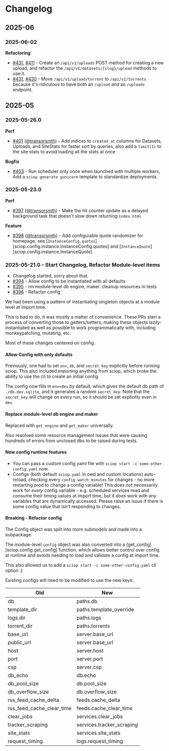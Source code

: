 # Changelog

## 2025-06

### 2025-06-02

**Refactoring**

- [#431](https://codeberg.org/Safeguarding/sciop/pulls/431), [#411](https://codeberg.org/Safeguarding/sciop/issues/411) - 
  Create an `/api/v1/uploads` POST method for creating a new upload,
  and refactor the `/api/v1/datasets/{slug}/upload` methods to use it.
- [#431](https://codeberg.org/Safeguarding/sciop/pulls/431), [#430](https://codeberg.org/Safeguarding/sciop/issues/430) -
  Move `/api/v1/upload/torrent` to `/api/v1/torrents` because it's ridiculous to
  have both an `/upload` and an `/uploads` endpoint.


## 2025-05

### 2025-05-26.0

**Perf**

- [#401](https://codeberg.org/Safeguarding/sciop/pulls/401) ([@transorsmth](https://codeberg.org/transorsmth)) - 
  Add indices to `created_at` columns for Datasets, Uploads, and SiteStats for faster sort by queries,
  also add a `limit(1)` to the site stats to avoid loading all the stats at once

**Bugfix**

- [#403](https://codeberg.org/Safeguarding/sciop/pulls/403) - Run scheduler only once when launched with multiple workers,
  Add a `sciop generate gunicorn` template to standardize deployments.

### 2025-05-23.0

**Perf**

- [#397](https://codeberg.org/Safeguarding/sciop/pulls/397) ([@transorsmth](https://codeberg.org/transorsmth)) -
  Make the hit counter update as a delayed background task that doesn't slow down returning `index.html`

**Feature**

- [#398](https://codeberg.org/Safeguarding/sciop/pulls/398) ([@transorsmth](https://codeberg.org/transorsmth)) -
  Add configurable quote randomizer for homepage, see [`InstanceConfig.quotes`][sciop.config.instance.InstanceConfig.quotes]
  and [`InstanceQuote`][sciop.config.instance.InstanceQuote]

### 2025-05-21.0 - Start Changelog, Refactor Module-level items

- Changelog started, sorry about that.
- [#394](https://codeberg.org/Safeguarding/sciop/pulls/394) - Allow config to be instantiated with all defaults
- [#395](https://codeberg.org/Safeguarding/sciop/pulls/395) - rm module-level db engine, maker. cleanup resources in tests
- [#396](https://codeberg.org/Safeguarding/sciop/pulls/396) - Refactor config

We had been using a pattern of instantiating singleton objects at a module level at import time.

This is bad to do, it was mostly a matter of convenience.
These PRs start a process of converting those to getters/setters,
making these objects lazily-instantiated as well as possible to
work programmatically with, including monkeypatching, mutating, etc.

Most of these changes centered on config.

#### Allow Config with only defaults

Previously, one had to set `env`, `db`, and `secret_key` explicitly before running sciop.
This also included *importing* anything from sciop, which broke the ability to
use the cli to create an initial config. 

The config now fills in `env=dev` by default, which gives the default db path of `./db.dev.sqlite`,
and it generates a random `secret_key`.
Note that the `secret_key` will change on every run,
so it should be set explicitly even in `dev`.

#### Replace module-level db engine and maker

Replaced with `get_engine` and `get_maker` universally.

Also resolved some resource management issues that were causing hundreds of errors from unclosed dbs
to be raised during tests.

#### New config runtime features

- You can pass a custom config yaml file with `sciop start -c some-other-config.yaml` now.
- Configs (both default `sciop.yaml` in cwd and custom locations) auto-reload,
  checking every `config_watch_minutes` for changes - no more restarting prod to change a config variable!
  This does *not* necessarily work for *every* config variable - e.g. scheduled services
  read and consume their timing values at import time, but it *does* work with any variables
  that are dynamically accessed. Please raise an issue if there is some config value that isn't responding to changes.

#### Breaking - Refactor config

The Config object was split into more submodels and made into a subpackage.

The module-level `config` object was also converted into a [get_config][sciop.config.get_config]
function, which allows better control over config at runtime and avoids
needing to load and validate a config at import time.

This also allowed us to add a `sciop start -c some-other-config.yaml` cli option :)

Existing configs will need to be modified to use the new keys:

| Old                       | New                       |
|---------------------------|---------------------------|
| db                        | paths.db                  |
| template_dir              | paths.template_override   |
| logs.dir                  | paths.logs                |
| torrent_dir               | paths.torrents            |
| base_url                  | server.base_url           |
| public_url                | server.base_url           |
| host                      | server.host               |
| port                      | server.port               |
| csp                       | server.csp                |
| db_echo                   | db.echo                   |
| db_pool_size              | db.pool_size              |
| db_overflow_size          | db.overflow_size          |
| rss_feed_cache_delta      | feeds.cache_delta         |
| rss_feed_cache_clear_time | feeds.cache_clear_time    |
| clear_jobs                | services.clear_jobs       |
| tracker_scraping          | services.tracker_scraping |
| site_stats                | services.site_stats       |
| request_timing            | logs.request_timing       |

